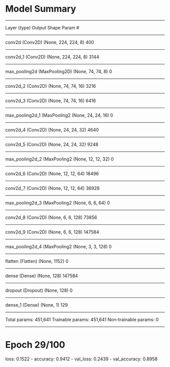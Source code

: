 # Model Summary
_________________________________________________________________
Layer (type)                 Output Shape              Param #   
_________________________________________________________________
conv2d (Conv2D)              (None, 224, 224, 8)       400       
_________________________________________________________________
conv2d_1 (Conv2D)            (None, 224, 224, 8)       3144      
_________________________________________________________________
max_pooling2d (MaxPooling2D) (None, 74, 74, 8)         0         
_________________________________________________________________
conv2d_2 (Conv2D)            (None, 74, 74, 16)        3216      
_________________________________________________________________
conv2d_3 (Conv2D)            (None, 74, 74, 16)        6416      
_________________________________________________________________
max_pooling2d_1 (MaxPooling2 (None, 24, 24, 16)        0         
_________________________________________________________________
conv2d_4 (Conv2D)            (None, 24, 24, 32)        4640      
_________________________________________________________________
conv2d_5 (Conv2D)            (None, 24, 24, 32)        9248      
_________________________________________________________________
max_pooling2d_2 (MaxPooling2 (None, 12, 12, 32)        0         
_________________________________________________________________
conv2d_6 (Conv2D)            (None, 12, 12, 64)        18496     
_________________________________________________________________
conv2d_7 (Conv2D)            (None, 12, 12, 64)        36928     
_________________________________________________________________
max_pooling2d_3 (MaxPooling2 (None, 6, 6, 64)          0         
_________________________________________________________________
conv2d_8 (Conv2D)            (None, 6, 6, 128)         73856     
_________________________________________________________________
conv2d_9 (Conv2D)            (None, 6, 6, 128)         147584    
_________________________________________________________________
max_pooling2d_4 (MaxPooling2 (None, 3, 3, 128)         0         
_________________________________________________________________
flatten (Flatten)            (None, 1152)              0         
_________________________________________________________________
dense (Dense)                (None, 128)               147584    
_________________________________________________________________
dropout (Dropout)            (None, 128)               0         
_________________________________________________________________
dense_1 (Dense)              (None, 1)                 129       
_________________________________________________________________
Total params: 451,641
Trainable params: 451,641
Non-trainable params: 0
_________________________________________________________________

Epoch 29/100
=================================================================
loss: 0.1522 - accuracy: 0.9412 - val_loss: 0.2439 - val_accuracy: 0.8958